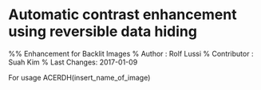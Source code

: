 # Automatic contrast enhancement using reversible data hiding
%% Enhancement for Backlit Images
% Author : Rolf Lussi
% Contributor : Suah Kim
% Last Changes: 2017-01-09

For usage 
ACERDH(insert_name_of_image)
